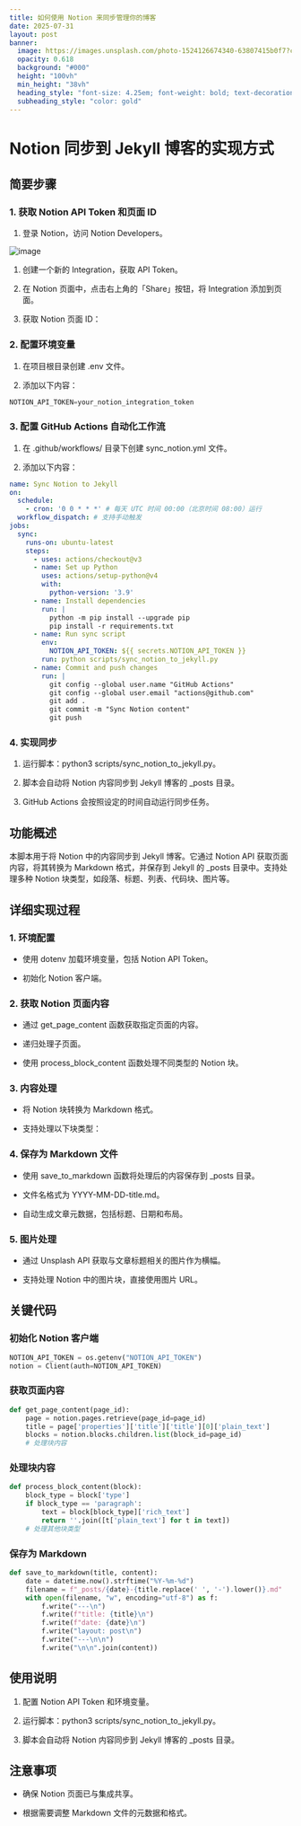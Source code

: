 ```yaml
---
title: 如何使用 Notion 来同步管理你的博客
date: 2025-07-31
layout: post
banner:
  image: https://images.unsplash.com/photo-1524126674340-63807415b0f7?crop=entropy&cs=tinysrgb&fit=max&fm=jpg&ixid=M3w2OTIwMzJ8MHwxfHJhbmRvbXx8fHx8fHx8fDE3NTM5NTc2MDV8&ixlib=rb-4.1.0&q=80&w=1080
  opacity: 0.618
  background: "#000"
  height: "100vh"
  min_height: "38vh"
  heading_style: "font-size: 4.25em; font-weight: bold; text-decoration: underline"
  subheading_style: "color: gold"
---
```


# Notion 同步到 Jekyll 博客的实现方式

## 简要步骤

### 1. 获取 Notion API Token 和页面 ID

1. 登录 Notion，访问 Notion Developers。

![image](https://prod-files-secure.s3.us-west-2.amazonaws.com/a7a0cc5a-89b9-4cda-8686-1fba0ca52f40/d19c1afe-dea5-4312-9333-786b0ba83054/image.png?X-Amz-Algorithm=AWS4-HMAC-SHA256&X-Amz-Content-Sha256=UNSIGNED-PAYLOAD&X-Amz-Credential=ASIAZI2LB466TPE46OVW%2F20250731%2Fus-west-2%2Fs3%2Faws4_request&X-Amz-Date=20250731T102644Z&X-Amz-Expires=3600&X-Amz-Security-Token=IQoJb3JpZ2luX2VjEKn%2F%2F%2F%2F%2F%2F%2F%2F%2F%2FwEaCXVzLXdlc3QtMiJHMEUCIQDAxthEOO57%2FAIV6Cdl6Mvvj%2B4SqbCvdC%2BQlHyuAqcdIwIgHdcLWgDMzsBf%2Fi4ceAUVZaTnifaH%2FdvBDVYDajQopZ4qiAQI0f%2F%2F%2F%2F%2F%2F%2F%2F%2F%2FARAAGgw2Mzc0MjMxODM4MDUiDMV8OpUXIzv%2BVKEttSrcA6qvjXOtrU2K6udY2VR2StOuyOzrAUT%2Bz%2BXMt4%2FfhQzlDpWo1jVUXEtHzeDgCEXkUqH%2FbdTSyI21u5BGxl8o3npy%2BbMIjPawuEBjrs0UKDLZw2OLj7%2BCJt4TFgkKqMR4rFCtpkW9NFFoJEWfNQFlsE8OPebDJAXRZzVSMRSjE0yoJ7%2Bqf1IkZUZa8Z9jT20h5U9Yr%2F9tktxvkEy%2FPLBCxUjrMsCRU8hrphNwYTfnLF7vX02NlFyjsGIRVGHLQiQqCrb5pnOXP2dynIjextuNj%2BTjVgYap3FPxr50rjWpE2Au0TKgXL1NkHkl3Rhzr6KJ3Cbg8VAbkbLIWPrzRLHoVK7CO10s92yMEnp%2Bndhiu6I62jYeIW%2BsCy2cWvzHLXUCX7gWDuNcuymPZrfB2Rl9WzbFVO3EKLjHPY5ihbHS8zjYm6uEEZXjdPNdTh9QlFBBy3QirjI1a7cIK0GbuEZkQ6yV31e0BEnutRy%2FlQFOCsErov%2BtPCmJuey7IXdbZ7oelg5vnNi4mzMrpE0RnAgcU6iY%2BDNAteW%2FHTI9zYsmftxQsl1QqFfDewG4rP7Df2GBR0zQaZSgVqesB1X0MyaF6wjwy4I5ox4J%2BziSi6%2F1dePYYkAoCdz8wQ9PMRnmMNzOrMQGOqUB%2F8VGIUZo2wYO1duV82kJ6%2BaMqylth3jQIkm0xMe2ASdOQJMjgOdycTEN6%2FOxB9e92fVRQ5GmrjE5UOF5Kh3MNasbjBZDIOKONhg2%2B3611aInU%2FZ0WzmP4Bqj0SMTvo2ljYXujhwo0e5JIaCbgktQ%2FWFLMSB%2F%2BbbphLm5%2BCaDedQcUAaeHjCpTktcO2%2F%2Bukj1SS0ABUi6D3rW83qOxLbVHCEJJG0X&X-Amz-Signature=d033e75a2713e9afd6406c1a60f7f0216cfabdf65f1cbfede5aff68bf3f96142&X-Amz-SignedHeaders=host&x-amz-checksum-mode=ENABLED&x-id=GetObject)

1. 创建一个新的 Integration，获取 API Token。

1. 在 Notion 页面中，点击右上角的「Share」按钮，将 Integration 添加到页面。

1. 获取 Notion 页面 ID：


### 2. 配置环境变量

1. 在项目根目录创建 .env 文件。

1. 添加以下内容：

```javascript
NOTION_API_TOKEN=your_notion_integration_token
```

### 3. 配置 GitHub Actions 自动化工作流

1. 在 .github/workflows/ 目录下创建 sync_notion.yml 文件。

1. 添加以下内容：

```yaml
name: Sync Notion to Jekyll
on:
  schedule:
    - cron: '0 0 * * *' # 每天 UTC 时间 00:00（北京时间 08:00）运行
  workflow_dispatch: # 支持手动触发
jobs:
  sync:
    runs-on: ubuntu-latest
    steps:
      - uses: actions/checkout@v3
      - name: Set up Python
        uses: actions/setup-python@v4
        with:
          python-version: '3.9'
      - name: Install dependencies
        run: |
          python -m pip install --upgrade pip
          pip install -r requirements.txt
      - name: Run sync script
        env:
          NOTION_API_TOKEN: ${{ secrets.NOTION_API_TOKEN }}
        run: python scripts/sync_notion_to_jekyll.py
      - name: Commit and push changes
        run: |
          git config --global user.name "GitHub Actions"
          git config --global user.email "actions@github.com"
          git add .
          git commit -m "Sync Notion content"
          git push
```

### 4. 实现同步

1. 运行脚本：python3 scripts/sync_notion_to_jekyll.py。

1. 脚本会自动将 Notion 内容同步到 Jekyll 博客的 _posts 目录。

1. GitHub Actions 会按照设定的时间自动运行同步任务。

## 功能概述

本脚本用于将 Notion 中的内容同步到 Jekyll 博客。它通过 Notion API 获取页面内容，将其转换为 Markdown 格式，并保存到 Jekyll 的 _posts 目录中。支持处理多种 Notion 块类型，如段落、标题、列表、代码块、图片等。

## 详细实现过程

### 1. 环境配置

- 使用 dotenv 加载环境变量，包括 Notion API Token。

- 初始化 Notion 客户端。

### 2. 获取 Notion 页面内容

- 通过 get_page_content 函数获取指定页面的内容。

- 递归处理子页面。

- 使用 process_block_content 函数处理不同类型的 Notion 块。

### 3. 内容处理

- 将 Notion 块转换为 Markdown 格式。

- 支持处理以下块类型：


### 4. 保存为 Markdown 文件

- 使用 save_to_markdown 函数将处理后的内容保存到 _posts 目录。

- 文件名格式为 YYYY-MM-DD-title.md。

- 自动生成文章元数据，包括标题、日期和布局。

### 5. 图片处理

- 通过 Unsplash API 获取与文章标题相关的图片作为横幅。

- 支持处理 Notion 中的图片块，直接使用图片 URL。

## 关键代码

### 初始化 Notion 客户端

```python
NOTION_API_TOKEN = os.getenv("NOTION_API_TOKEN")
notion = Client(auth=NOTION_API_TOKEN)
```

### 获取页面内容

```python
def get_page_content(page_id):
    page = notion.pages.retrieve(page_id=page_id)
    title = page['properties']['title']['title'][0]['plain_text']
    blocks = notion.blocks.children.list(block_id=page_id)
    # 处理块内容
```

### 处理块内容

```python
def process_block_content(block):
    block_type = block['type']
    if block_type == 'paragraph':
        text = block[block_type]['rich_text']
        return ''.join([t['plain_text'] for t in text])
    # 处理其他块类型
```

### 保存为 Markdown

```python
def save_to_markdown(title, content):
    date = datetime.now().strftime("%Y-%m-%d")
    filename = f"_posts/{date}-{title.replace(' ', '-').lower()}.md"
    with open(filename, "w", encoding="utf-8") as f:
        f.write("---\n")
        f.write(f"title: {title}\n")
        f.write(f"date: {date}\n")
        f.write("layout: post\n")
        f.write("---\n\n")
        f.write("\n\n".join(content))
```

## 使用说明

1. 配置 Notion API Token 和环境变量。

1. 运行脚本：python3 scripts/sync_notion_to_jekyll.py。

1. 脚本会自动将 Notion 内容同步到 Jekyll 博客的 _posts 目录。

## 注意事项

- 确保 Notion 页面已与集成共享。

- 根据需要调整 Markdown 文件的元数据和格式。